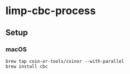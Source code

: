 # limp-cbc-process

## Setup

### macOS

```
brew tap coin-or-tools/coinor --with-parallel
brew install cbc
```
